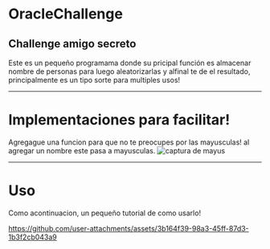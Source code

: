 # OracleChallenge
Challenge amigo secreto
------------------------------------------------------------------------------------------------------
Este es un pequeño programama donde su pricipal función es almacenar nombre de personas para luego aleatorizarlas y alfinal te de el resultado, principalmente es un tipo sorte para multiples usos!



------------------------------------------------------------------------------------------------------
# Implementaciones para facilitar!
Agregague una funcion para que no te preocupes por las mayusculas!
al agregar un nombre este pasa a mayusculas.
![captura de mayus](https://github.com/user-attachments/assets/feae2afd-96d5-46d3-87d5-74f3e2276916)


-------------------------------------------------------------------------------------------------------
# Uso
Como acontinuacion, un pequeño tutorial de como usarlo!

https://github.com/user-attachments/assets/3b164f39-98a3-45ff-87d3-1b3f2cb043a9

